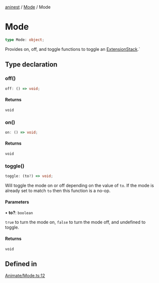 [aninest](../../index.md) / [Mode](../index.md) / Mode

# Mode

```ts
type Mode: object;
```

Provides on, off, and toggle functions to toggle an [ExtensionStack](../../ExtensionStack/type-aliases/ExtensionStack.md).`

## Type declaration

### off()

```ts
off: () => void;
```

#### Returns

`void`

### on()

```ts
on: () => void;
```

#### Returns

`void`

### toggle()

```ts
toggle: (to?) => void;
```

Will toggle the mode on or off depending on the value of `to`.
If the mode is already set to match `to` then this function is a no-op.

#### Parameters

• **to?**: `boolean`

`true` to turn the mode on, `false` to turn the mode off,
and undefined to toggle.

#### Returns

`void`

## Defined in

[Animate/Mode.ts:12](https://github.com/zphrs/aninest/blob/0970e35cce1ccab01b8ce4df8a59f00baff5cfda/core/src/Animate/Mode.ts#L12)
